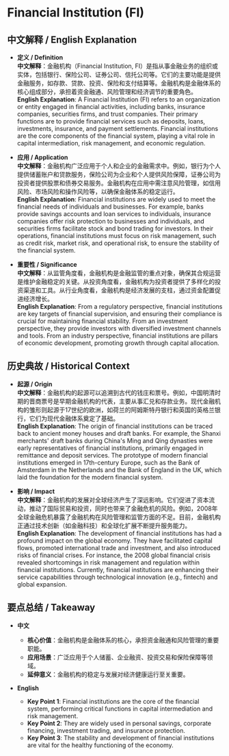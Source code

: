 # Financial Institution (FI)

## 中文解释 / English Explanation

* **定义 / Definition**  
  **中文解释**：金融机构（Financial Institution, FI）是指从事金融业务的组织或实体，包括银行、保险公司、证券公司、信托公司等。它们的主要功能是提供金融服务，如存款、贷款、投资、保险和支付结算等。金融机构是金融体系的核心组成部分，承担着资金融通、风险管理和经济调节的重要角色。  
  **English Explanation**: A Financial Institution (FI) refers to an organization or entity engaged in financial activities, including banks, insurance companies, securities firms, and trust companies. Their primary functions are to provide financial services such as deposits, loans, investments, insurance, and payment settlements. Financial institutions are the core components of the financial system, playing a vital role in capital intermediation, risk management, and economic regulation.

* **应用 / Application**  
  **中文解释**：金融机构广泛应用于个人和企业的金融需求中。例如，银行为个人提供储蓄账户和贷款服务，保险公司为企业和个人提供风险保障，证券公司为投资者提供股票和债券交易服务。金融机构在应用中需注意风险管理，如信用风险、市场风险和操作风险等，以确保金融体系的稳定运行。  
  **English Explanation**: Financial institutions are widely used to meet the financial needs of individuals and businesses. For example, banks provide savings accounts and loan services to individuals, insurance companies offer risk protection to businesses and individuals, and securities firms facilitate stock and bond trading for investors. In their operations, financial institutions must focus on risk management, such as credit risk, market risk, and operational risk, to ensure the stability of the financial system.

* **重要性 / Significance**  
  **中文解释**：从监管角度看，金融机构是金融监管的重点对象，确保其合规运营是维护金融稳定的关键。从投资角度看，金融机构为投资者提供了多样化的投资渠道和工具。从行业角度看，金融机构是经济发展的支柱，通过资金配置促进经济增长。  
  **English Explanation**: From a regulatory perspective, financial institutions are key targets of financial supervision, and ensuring their compliance is crucial for maintaining financial stability. From an investment perspective, they provide investors with diversified investment channels and tools. From an industry perspective, financial institutions are pillars of economic development, promoting growth through capital allocation.

## 历史典故 / Historical Context

* **起源 / Origin**  
  **中文解释**：金融机构的起源可以追溯到古代的钱庄和票号。例如，中国明清时期的晋商票号是早期金融机构的代表，主要从事汇兑和存款业务。现代金融机构的雏形则起源于17世纪的欧洲，如荷兰的阿姆斯特丹银行和英国的英格兰银行，它们为现代金融体系奠定了基础。  
  **English Explanation**: The origin of financial institutions can be traced back to ancient money houses and draft banks. For example, the Shanxi merchants' draft banks during China's Ming and Qing dynasties were early representatives of financial institutions, primarily engaged in remittance and deposit services. The prototype of modern financial institutions emerged in 17th-century Europe, such as the Bank of Amsterdam in the Netherlands and the Bank of England in the UK, which laid the foundation for the modern financial system.

* **影响 / Impact**  
  **中文解释**：金融机构的发展对全球经济产生了深远影响。它们促进了资本流动，推动了国际贸易和投资，同时也带来了金融危机的风险。例如，2008年全球金融危机暴露了金融机构在风险管理和监管方面的不足。目前，金融机构正通过技术创新（如金融科技）和全球化扩展不断提升服务能力。  
  **English Explanation**: The development of financial institutions has had a profound impact on the global economy. They have facilitated capital flows, promoted international trade and investment, and also introduced risks of financial crises. For instance, the 2008 global financial crisis revealed shortcomings in risk management and regulation within financial institutions. Currently, financial institutions are enhancing their service capabilities through technological innovation (e.g., fintech) and global expansion.

## 要点总结 / Takeaway

* **中文**  
  - **核心价值**：金融机构是金融体系的核心，承担资金融通和风险管理的重要职能。  
  - **应用场景**：广泛应用于个人储蓄、企业融资、投资交易和保险保障等领域。  
  - **延伸意义**：金融机构的稳定与发展对经济健康运行至关重要。  

* **English**  
  - **Key Point 1**: Financial institutions are the core of the financial system, performing critical functions in capital intermediation and risk management.  
  - **Key Point 2**: They are widely used in personal savings, corporate financing, investment trading, and insurance protection.  
  - **Key Point 3**: The stability and development of financial institutions are vital for the healthy functioning of the economy.